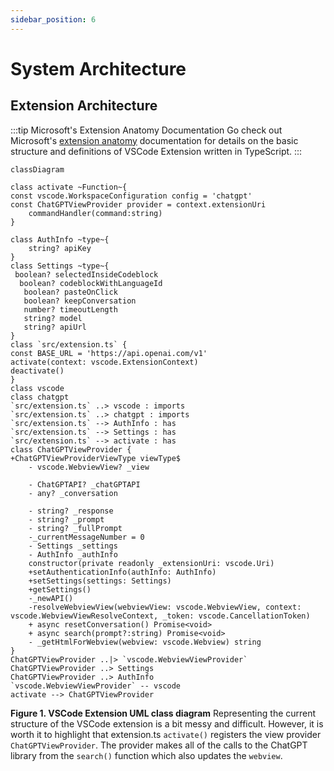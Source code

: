 ```yaml
---
sidebar_position: 6
---
```


# System Architecture

## Extension Architecture
:::tip Microsoft's Extension Anatomy Documentation
Go check out Microsoft's [extension anatomy](https://code.visualstudio.com/api/get-started/extension-anatomy) documentation for details on the basic structure and definitions of VSCode Extension written in TypeScript.
:::

```mermaid
classDiagram

class activate ~Function~{
const vscode.WorkspaceConfiguration config = 'chatgpt'
const ChatGPTViewProvider provider = context.extensionUri
    commandHandler(command:string)
}

class AuthInfo ~type~{
    string? apiKey 
}
class Settings ~type~{
 boolean? selectedInsideCodeblock
  boolean? codeblockWithLanguageId
   boolean? pasteOnClick
   boolean? keepConversation
   number? timeoutLength
   string? model
   string? apiUrl
}
class `src/extension.ts` {
const BASE_URL = 'https://api.openai.com/v1'
activate(context: vscode.ExtensionContext)
deactivate()
}
class vscode
class chatgpt
`src/extension.ts` ..> vscode : imports
`src/extension.ts` ..> chatgpt : imports
`src/extension.ts` --> AuthInfo : has
`src/extension.ts` --> Settings : has
`src/extension.ts` --> activate : has
class ChatGPTViewProvider {
+ChatGPTViewProviderViewType viewType$
    - vscode.WebviewView? _view

	- ChatGPTAPI? _chatGPTAPI
	- any? _conversation

	- string? _response
	- string? _prompt
	- string? _fullPrompt
	-_currentMessageNumber = 0
	- Settings _settings
	- AuthInfo _authInfo
	constructor(private readonly _extensionUri: vscode.Uri) 
	+setAuthenticationInfo(authInfo: AuthInfo)
	+setSettings(settings: Settings)
	+getSettings()
	-_newAPI()
	-resolveWebviewView(webviewView: vscode.WebviewView, context: vscode.WebviewViewResolveContext, _token: vscode.CancellationToken) 
	+ async resetConversation() Promise<void>
	+ async search(prompt?:string) Promise<void>
	- _getHtmlForWebview(webview: vscode.Webview) string
}
ChatGPTViewProvider ..|> `vscode.WebviewViewProvider`
ChatGPTViewProvider ..> Settings
ChatGPTViewProvider ..> AuthInfo
`vscode.WebviewViewProvider` -- vscode
activate --> ChatGPTViewProvider
```
**Figure 1. VSCode Extension UML class diagram**
Representing the current structure of the VSCode extension is a bit messy and difficult. However, it is worth it to highlight that extension.ts `activate()` registers the view provider `ChatGPTViewProvider`. The provider makes all of the calls to the ChatGPT library from the `search()` function which also updates the `webview`.
